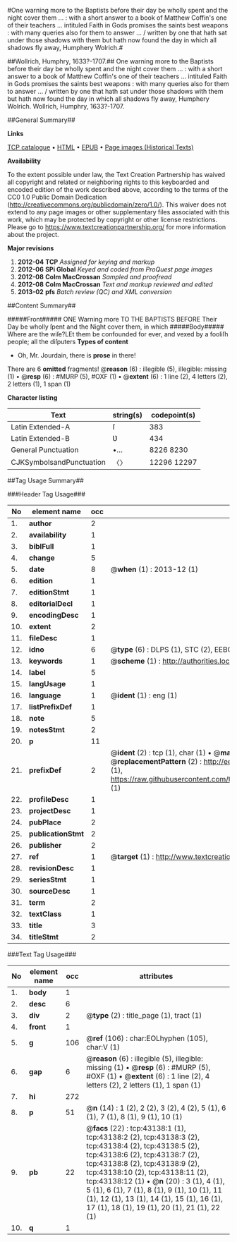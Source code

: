 #One warning more to the Baptists before their day be wholly spent and the night cover them ... : with a short answer to a book of Matthew Coffin's one of their teachers ... intituled Faith in Gods promises the saints best weapons : with many queries also for them to answer ... / written by one that hath sat under those shadows with them but hath now found the day in which all shadows fly away, Humphery Wolrich.#

##Wollrich, Humphry, 1633?-1707.##
One warning more to the Baptists before their day be wholly spent and the night cover them ... : with a short answer to a book of Matthew Coffin's one of their teachers ... intituled Faith in Gods promises the saints best weapons : with many queries also for them to answer ... / written by one that hath sat under those shadows with them but hath now found the day in which all shadows fly away, Humphery Wolrich.
Wollrich, Humphry, 1633?-1707.

##General Summary##

**Links**

[TCP catalogue](http://www.ota.ox.ac.uk/tcp/)  • 
[HTML](http://tei.it.ox.ac.uk/tcp/Texts-HTML/free/A66/A66860.html)  • 
[EPUB](http://tei.it.ox.ac.uk/tcp/Texts-EPUB/free/A66/A66860.epub) • 
[Page images (Historical Texts)](https://historicaltexts.jisc.ac.uk/eebo-09452115e)

**Availability**

To the extent possible under law, the Text Creation Partnership has waived all copyright and related or neighboring rights to this keyboarded and encoded edition of the work described above, according to the terms of the CC0 1.0 Public Domain Dedication (http://creativecommons.org/publicdomain/zero/1.0/). This waiver does not extend to any page images or other supplementary files associated with this work, which may be protected by copyright or other license restrictions. Please go to https://www.textcreationpartnership.org/ for more information about the project.

**Major revisions**

1. __2012-04__ __TCP__ *Assigned for keying and markup*
1. __2012-06__ __SPi Global__ *Keyed and coded from ProQuest page images*
1. __2012-08__ __Colm MacCrossan__ *Sampled and proofread*
1. __2012-08__ __Colm MacCrossan__ *Text and markup reviewed and edited*
1. __2013-02__ __pfs__ *Batch review (QC) and XML conversion*

##Content Summary##

#####Front#####
ONE Warning more TO THE BAPTISTS BEFORE Their Day be wholly ſpent and the Night cover them, in which
#####Body#####
Where are the wiſe?LEt them be confounded for ever, and vexed by a fooliſh people; all the diſputers
**Types of content**

  * Oh, Mr. Jourdain, there is **prose** in there!

There are 6 **omitted** fragments! 
 @__reason__ (6) : illegible (5), illegible: missing (1)  •  @__resp__ (6) : #MURP (5), #OXF (1)  •  @__extent__ (6) : 1 line (2), 4 letters (2), 2 letters (1), 1 span (1)

**Character listing**


|Text|string(s)|codepoint(s)|
|---|---|---|
|Latin Extended-A|ſ|383|
|Latin Extended-B|Ʋ|434|
|General Punctuation|•…|8226 8230|
|CJKSymbolsandPunctuation|〈〉|12296 12297|

##Tag Usage Summary##

###Header Tag Usage###

|No|element name|occ|attributes|
|---|---|---|---|
|1.|__author__|2||
|2.|__availability__|1||
|3.|__biblFull__|1||
|4.|__change__|5||
|5.|__date__|8| @__when__ (1) : 2013-12 (1)|
|6.|__edition__|1||
|7.|__editionStmt__|1||
|8.|__editorialDecl__|1||
|9.|__encodingDesc__|1||
|10.|__extent__|2||
|11.|__fileDesc__|1||
|12.|__idno__|6| @__type__ (6) : DLPS (1), STC (2), EEBO-CITATION (1), OCLC (1), VID (1)|
|13.|__keywords__|1| @__scheme__ (1) : http://authorities.loc.gov/ (1)|
|14.|__label__|5||
|15.|__langUsage__|1||
|16.|__language__|1| @__ident__ (1) : eng (1)|
|17.|__listPrefixDef__|1||
|18.|__note__|5||
|19.|__notesStmt__|2||
|20.|__p__|11||
|21.|__prefixDef__|2| @__ident__ (2) : tcp (1), char (1)  •  @__matchPattern__ (2) : ([0-9\-]+):([0-9IVX]+) (1), (.+) (1)  •  @__replacementPattern__ (2) : http://eebo.chadwyck.com/downloadtiff?vid=$1&page=$2 (1), https://raw.githubusercontent.com/textcreationpartnership/Texts/master/tcpchars.xml#$1 (1)|
|22.|__profileDesc__|1||
|23.|__projectDesc__|1||
|24.|__pubPlace__|2||
|25.|__publicationStmt__|2||
|26.|__publisher__|2||
|27.|__ref__|1| @__target__ (1) : http://www.textcreationpartnership.org/docs/. (1)|
|28.|__revisionDesc__|1||
|29.|__seriesStmt__|1||
|30.|__sourceDesc__|1||
|31.|__term__|2||
|32.|__textClass__|1||
|33.|__title__|3||
|34.|__titleStmt__|2||


###Text Tag Usage###

|No|element name|occ|attributes|
|---|---|---|---|
|1.|__body__|1||
|2.|__desc__|6||
|3.|__div__|2| @__type__ (2) : title_page (1), tract (1)|
|4.|__front__|1||
|5.|__g__|106| @__ref__ (106) : char:EOLhyphen (105), char:V (1)|
|6.|__gap__|6| @__reason__ (6) : illegible (5), illegible: missing (1)  •  @__resp__ (6) : #MURP (5), #OXF (1)  •  @__extent__ (6) : 1 line (2), 4 letters (2), 2 letters (1), 1 span (1)|
|7.|__hi__|272||
|8.|__p__|51| @__n__ (14) : 1 (2), 2 (2), 3 (2), 4 (2), 5 (1), 6 (1), 7 (1), 8 (1), 9 (1), 10 (1)|
|9.|__pb__|22| @__facs__ (22) : tcp:43138:1 (1), tcp:43138:2 (2), tcp:43138:3 (2), tcp:43138:4 (2), tcp:43138:5 (2), tcp:43138:6 (2), tcp:43138:7 (2), tcp:43138:8 (2), tcp:43138:9 (2), tcp:43138:10 (2), tcp:43138:11 (2), tcp:43138:12 (1)  •  @__n__ (20) : 3 (1), 4 (1), 5 (1), 6 (1), 7 (1), 8 (1), 9 (1), 10 (1), 11 (1), 12 (1), 13 (1), 14 (1), 15 (1), 16 (1), 17 (1), 18 (1), 19 (1), 20 (1), 21 (1), 22 (1)|
|10.|__q__|1||
